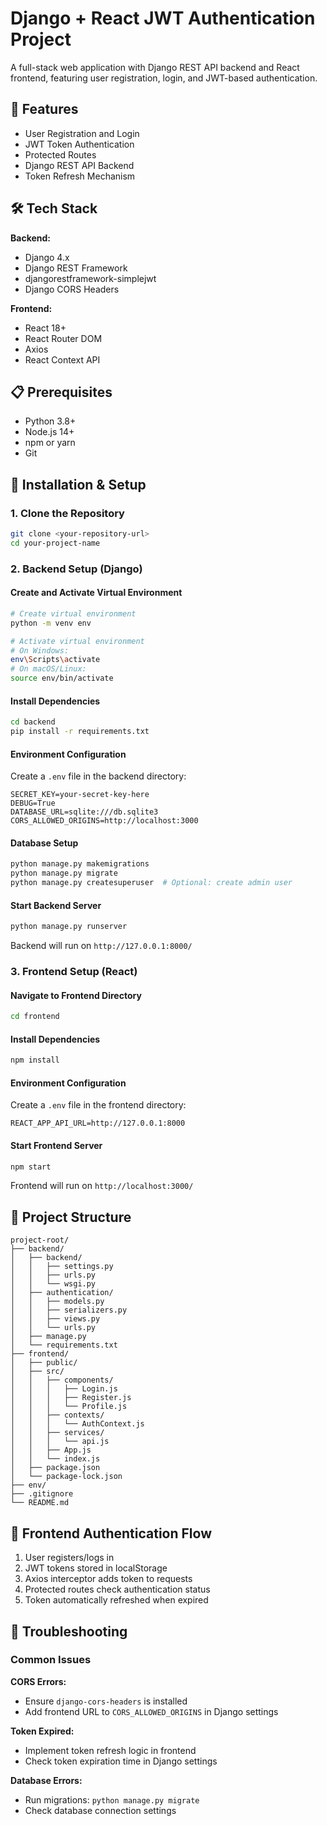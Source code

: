 # Django + React JWT Authentication Project

A full-stack web application with Django REST API backend and React frontend, featuring user registration, login, and JWT-based authentication.

## 🚀 Features

- User Registration and Login
- JWT Token Authentication
- Protected Routes
- Django REST API Backend
- Token Refresh Mechanism

## 🛠️ Tech Stack

**Backend:**
- Django 4.x
- Django REST Framework
- djangorestframework-simplejwt
- Django CORS Headers

**Frontend:**
- React 18+
- React Router DOM
- Axios
- React Context API

## 📋 Prerequisites

- Python 3.8+
- Node.js 14+
- npm or yarn
- Git

## 🔧 Installation & Setup

### 1. Clone the Repository
```bash
git clone <your-repository-url>
cd your-project-name
```

### 2. Backend Setup (Django)

#### Create and Activate Virtual Environment
```bash
# Create virtual environment
python -m venv env

# Activate virtual environment
# On Windows:
env\Scripts\activate
# On macOS/Linux:
source env/bin/activate
```

#### Install Dependencies
```bash
cd backend
pip install -r requirements.txt
```

#### Environment Configuration
Create a `.env` file in the backend directory:
```env
SECRET_KEY=your-secret-key-here
DEBUG=True
DATABASE_URL=sqlite:///db.sqlite3
CORS_ALLOWED_ORIGINS=http://localhost:3000
```

#### Database Setup
```bash
python manage.py makemigrations
python manage.py migrate
python manage.py createsuperuser  # Optional: create admin user
```

#### Start Backend Server
```bash
python manage.py runserver
```
Backend will run on `http://127.0.0.1:8000/`

### 3. Frontend Setup (React)

#### Navigate to Frontend Directory
```bash
cd frontend
```

#### Install Dependencies
```bash
npm install
```

#### Environment Configuration
Create a `.env` file in the frontend directory:
```env
REACT_APP_API_URL=http://127.0.0.1:8000
```

#### Start Frontend Server
```bash
npm start
```
Frontend will run on `http://localhost:3000/`


## 📁 Project Structure

```
project-root/
├── backend/
│   ├── backend/
│   │   ├── settings.py
│   │   ├── urls.py
│   │   └── wsgi.py
│   ├── authentication/
│   │   ├── models.py
│   │   ├── serializers.py
│   │   ├── views.py
│   │   └── urls.py
│   ├── manage.py
│   └── requirements.txt
├── frontend/
│   ├── public/
│   ├── src/
│   │   ├── components/
│   │   │   ├── Login.js
│   │   │   ├── Register.js
│   │   │   └── Profile.js
│   │   ├── contexts/
│   │   │   └── AuthContext.js
│   │   ├── services/
│   │   │   └── api.js
│   │   ├── App.js
│   │   └── index.js
│   ├── package.json
│   └── package-lock.json
├── env/
├── .gitignore
└── README.md
```

## 🔄 Frontend Authentication Flow

1. User registers/logs in
2. JWT tokens stored in localStorage
3. Axios interceptor adds token to requests
4. Protected routes check authentication status
5. Token automatically refreshed when expired

## 🐛 Troubleshooting

### Common Issues

**CORS Errors:**
- Ensure `django-cors-headers` is installed
- Add frontend URL to `CORS_ALLOWED_ORIGINS` in Django settings

**Token Expired:**
- Implement token refresh logic in frontend
- Check token expiration time in Django settings

**Database Errors:**
- Run migrations: `python manage.py migrate`
- Check database connection settings


